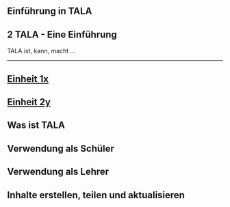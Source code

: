 Einführung in TALA
---
## 2 TALA - Eine Einführung
TALA ist, kann, macht ...

---
## [Einheit 1x](unit-1.md)
## [Einheit 2y](unit-2.md)


## Was ist TALA

## Verwendung als Schüler

## Verwendung als Lehrer

## Inhalte erstellen, teilen und aktualisieren

